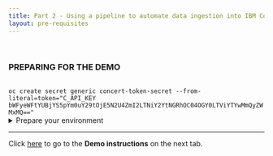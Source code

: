 ```yaml
---
title: Part 2 - Using a pipeline to automate data ingestion into IBM Concert <br/> <small> <i> Tech Sales enablement </i> </small>
layout: pre-requisites
---
```


<span id="top"></span>

<br/>

### **PREPARING FOR THE DEMO**

<code class="code-block">
oc create secret generic concert-token-secret --from-literal=token="C_API_KEY bWFyeWFtYUBjYS5pYm0uY29tOjE5N2U4ZmI2LTNiY2YtNGRhOC04OGY0LTViYTYwMmQyZWMxMQ=="
</code>

<details markdown="1">

<summary>Prepare your environment</summary>

<!--Before we begin, here is a list of pre-requisites that need to be setup prior to beginning this demo

Number one, you should have an Openshift Cluster with public ingress reserved on techzone. This is where our Tekton pipeline will be installed.

The second thing you will need is an instance of IBM Concert deployed on either SaaS, a VM, or Redhat Openshift. (In our demo, we will be using IBM Concert v1.0.1 on a SaaS instance).

Third, we will need access to an image registry. Microservices and cloud-native applications are often containeraized and CI/CD pipelines handle the building, pushing, and pulling of images by storing them in a private or public registry. In our demo we will be using Jfrog for our registry, however there are many options available.

Fourth, you’ll need an account on IBM Github. Most IBMers already have one, however a personal access token needs to be generated so we can clone source code repositories to our local machines.

Fifth, we will be using a sample application called Quote of the Day. This application’s source code  consists of 10 microservices and all 10 source code repositories for this application are available for download on our IBM Github organization called quote-of-the-day.

Finally, number 6, there are command line clients that need to be downloaded on the local machine of the techseller who will be running this demo. Specifically, we will need to install openshift, git, and tekton desktop clients. Each of these clients have download instructions that are operating-system-specific and installing them will allow us to interact with these tools via our command line. For step-by-step instructions on installing these clients, please follow this link.

Once we have all the pre-requisites completed, we can now get started on building our pipeline.-->

• OpenShift cluster <br/>
• IBM Concert (SaaS, VM or OCP) <br/>
• Image registry access <br/>
• Quote of the Day (QotD) sample application <br/>
• Command-line clients (OS dependent): <a href="https://pages.github.ibm.com/cs-tel-ibm-concert/training/module2/tekton-prereqs/" target="_blank" rel="noreferrer">https://pages.github.ibm.com/cs-tel-ibm-concert/training/module2/tekton-prereqs/</a>

</details>

***

Click [here](demo-instructions) to go to the **Demo instructions** on the next tab.